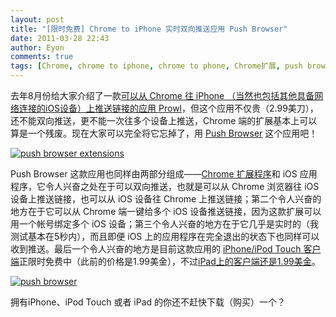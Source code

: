 ```yaml
---
layout: post
title: "[限时免费] Chrome to iPhone 实时双向推送应用 Push Browser"
date: 2011-03-28 22:43
author: Eyon
comments: true
tags: [Chrome, chrome to iphone, chrome to phone, Chrome扩展, push browser]
---
```

去年8月份给大家介绍了一款[可以从 Chrome 往 iPhone （当然也包括其他具备网络连接的iOS设备）上推送链接的应用 Prowl](http://www.chromi.org/archives/6480)，但这个应用不仅贵（2.99美刀），还不能双向推送，更不能一次往多个设备上推送，Chrome 端的扩展基本上可以算是一个残废。现在大家可以完全将它忘掉了，用 [Push Browser](http://pushbrowserapp.com/) 这个应用吧！

<a href="http://img.chromi.org/2011/03/push-browser-extensions.png">![](http://img.chromi.org/2011/03/push-browser-extensions.png "push browser extensions")</a>

Push Browser 这款应用也同样由两部分组成——[Chrome 扩展程序](http://pushbrowserapp.com/)和 iOS 应用程序，它令人兴奋之处在于可以双向推送，也就是可以从 Chrome 浏览器往 iOS 设备上推送链接，也可以从 iOS 设备往 Chrome 上推送链接；第二个令人兴奋的地方在于它可以从 Chrome 端一键给多个 iOS 设备推送链接，因为这款扩展可以用一个帐号绑定多个 iOS 设备；第三个令人兴奋的地方在于它几乎是实时的（我测试基本在5秒内），而且即便 iOS 上的应用程序在完全退出的状态下也同样可以收到推送。最后一个令人兴奋的地方是目前这款应用的 [iPhone/iPod Touch 客户端](http://itunes.apple.com/app/push-browser/id421834610?mt=8)正限时免费中（此前的价格是1.99美金），不过[iPad上的客户端还是1.99美金](http://itunes.apple.com/app/push-browser-for-ipad/id421837272?mt=8)。

<a href="http://img.chromi.org/2011/03/push-browser.png">![](http://img.chromi.org/2011/03/push-browser.png "push browser")</a>

拥有iPhone、iPod Touch 或者 iPad 的你还不赶快下载（购买）一个？
